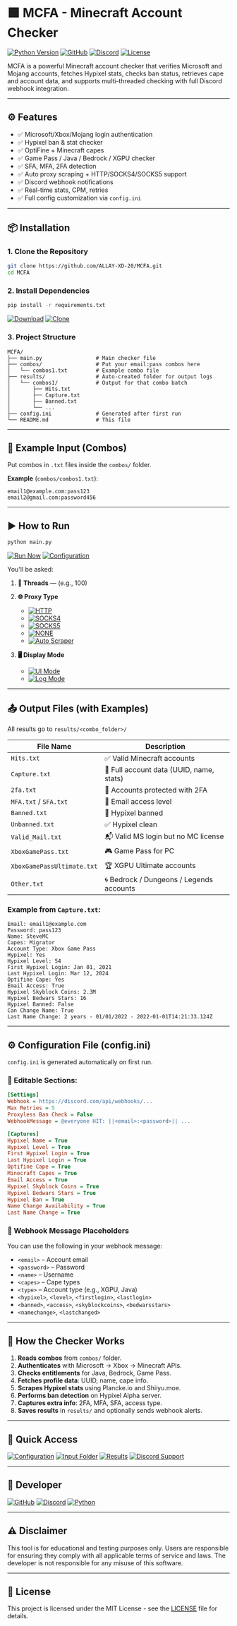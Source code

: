 # 🟩 MCFA - Minecraft Account Checker

[![Python Version](https://img.shields.io/badge/Python-3.11+-3776AB?style=flat-square&logo=python&logoColor=white)](https://www.python.org/)
[![GitHub](https://img.shields.io/badge/Author-ALLAY__XD__20-181717?style=flat-square&logo=github)](https://github.com/ALLAY-XD-20)
[![Discord](https://img.shields.io/badge/Support-Discord-7289DA?style=flat-square&logo=discord&logoColor=white)](https://discord.gg/5YsStsgmXA)
[![License](https://img.shields.io/badge/License-MIT-green?style=flat-square)](LICENSE)

MCFA is a powerful Minecraft account checker that verifies Microsoft and Mojang accounts, fetches Hypixel stats, checks ban status, retrieves cape and account data, and supports multi-threaded checking with full Discord webhook integration.

---

## ⚙️ Features

- ✅ Microsoft/Xbox/Mojang login authentication
- ✅ Hypixel ban & stat checker
- ✅ OptiFine + Minecraft capes
- ✅ Game Pass / Java / Bedrock / XGPU checker
- ✅ SFA, MFA, 2FA detection
- ✅ Auto proxy scraping + HTTP/SOCKS4/SOCKS5 support
- ✅ Discord webhook notifications
- ✅ Real-time stats, CPM, retries
- ✅ Full config customization via `config.ini`

---

## 📦 Installation

### 1. Clone the Repository

```bash
git clone https://github.com/ALLAY-XD-20/MCFA.git
cd MCFA
```

### 2. Install Dependencies

```bash
pip install -r requirements.txt
```

[![Download](https://img.shields.io/badge/📥-Download_Latest-success?style=for-the-badge)](https://github.com/ALLAY-XD-20/MCFA/releases/latest)
[![Clone](https://img.shields.io/badge/📋-Clone_Repository-blue?style=for-the-badge)](https://github.com/ALLAY-XD-20/MCFA.git)

### 3. Project Structure

```
MCFA/
├── main.py                 # Main checker file
├── combos/                 # Put your email:pass combos here
│   └── combos1.txt         # Example combo file
├── results/                # Auto-created folder for output logs
│   └── combos1/            # Output for that combo batch
│       ├── Hits.txt
│       ├── Capture.txt
│       ├── Banned.txt
│       └── ...
├── config.ini              # Generated after first run
└── README.md               # This file
```

---

## 🧾 Example Input (Combos)

Put combos in `.txt` files inside the `combos/` folder.

**Example** (`combos/combos1.txt`):
```
email1@example.com:pass123
email2@gmail.com:password456
```

---

## ▶️ How to Run

```bash
python main.py
```

[![Run Now](https://img.shields.io/badge/▶️-Run_Now-success?style=for-the-badge)](main.py)
[![Configuration](https://img.shields.io/badge/⚙️-Edit_Config-blue?style=for-the-badge)](config.ini)

You'll be asked:

1. **🔢 Threads** — (e.g., 100)

2. **🌐 Proxy Type**
   - [![HTTP](https://img.shields.io/badge/1-HTTP-orange?style=flat-square)](#)
   - [![SOCKS4](https://img.shields.io/badge/2-SOCKS4-blue?style=flat-square)](#)
   - [![SOCKS5](https://img.shields.io/badge/3-SOCKS5-green?style=flat-square)](#)
   - [![NONE](https://img.shields.io/badge/4-NONE-red?style=flat-square)](#)
   - [![Auto Scraper](https://img.shields.io/badge/5-Auto_Scraper-purple?style=flat-square)](#)

3. **🖥 Display Mode**
   - [![UI Mode](https://img.shields.io/badge/1-UI_Mode-success?style=flat-square)](#)
   - [![Log Mode](https://img.shields.io/badge/2-Log_Mode-info?style=flat-square)](#)

---

## 📤 Output Files (with Examples)

All results go to `results/<combo_folder>/`

| File Name | Description |
|-----------|-------------|
| `Hits.txt` | ✅ Valid Minecraft accounts |
| `Capture.txt` | 🧠 Full account data (UUID, name, stats) |
| `2fa.txt` | 🔐 Accounts protected with 2FA |
| `MFA.txt` / `SFA.txt` | 📧 Email access level |
| `Banned.txt` | 🚫 Hypixel banned |
| `Unbanned.txt` | ✅ Hypixel clean |
| `Valid_Mail.txt` | 📬 Valid MS login but no MC license |
| `XboxGamePass.txt` | 🎮 Game Pass for PC |
| `XboxGamePassUltimate.txt` | 🏆 XGPU Ultimate accounts |
| `Other.txt` | 🌀 Bedrock / Dungeons / Legends accounts |

### Example from `Capture.txt`:

```
Email: email1@example.com
Password: pass123
Name: SteveMC
Capes: Migrator
Account Type: Xbox Game Pass
Hypixel: Yes
Hypixel Level: 54
First Hypixel Login: Jan 01, 2021
Last Hypixel Login: Mar 12, 2024
Optifine Cape: Yes
Email Access: True
Hypixel Skyblock Coins: 2.3M
Hypixel Bedwars Stars: 16
Hypixel Banned: False
Can Change Name: True
Last Name Change: 2 years - 01/01/2022 - 2022-01-01T14:21:33.124Z
```

---

## ⚙️ Configuration File (config.ini)

`config.ini` is generated automatically on first run.

### 🔧 Editable Sections:

```ini
[Settings]
Webhook = https://discord.com/api/webhooks/...
Max Retries = 5
Proxyless Ban Check = False
WebhookMessage = @everyone HIT: ||<email>:<password>|| ...

[Captures]
Hypixel Name = True
Hypixel Level = True
First Hypixel Login = True
Last Hypixel Login = True
Optifine Cape = True
Minecraft Capes = True
Email Access = True
Hypixel Skyblock Coins = True
Hypixel Bedwars Stars = True
Hypixel Ban = True
Name Change Availability = True
Last Name Change = True
```

### 📩 Webhook Message Placeholders

You can use the following in your webhook message:

- `<email>` – Account email
- `<password>` – Password
- `<name>` – Username
- `<capes>` – Cape types
- `<type>` – Account type (e.g., XGPU, Java)
- `<hypixel>`, `<level>`, `<firstlogin>`, `<lastlogin>`
- `<banned>`, `<access>`, `<skyblockcoins>`, `<bedwarsstars>`
- `<namechange>`, `<lastchanged>`

---

## 🧠 How the Checker Works

1. **Reads combos** from `combos/` folder.
2. **Authenticates** with Microsoft → Xbox → Minecraft APIs.
3. **Checks entitlements** for Java, Bedrock, Game Pass.
4. **Fetches profile data**: UUID, name, cape info.
5. **Scrapes Hypixel stats** using Plancke.io and Shiiyu.moe.
6. **Performs ban detection** on Hypixel Alpha server.
7. **Captures extra info**: 2FA, MFA, SFA, access type.
8. **Saves results** in `results/` and optionally sends webhook alerts.

---

## 🔘 Quick Access

[![Configuration](https://img.shields.io/badge/⚙️-Configuration-blue?style=for-the-badge)](config.ini)
[![Input Folder](https://img.shields.io/badge/📁-Input_Folder-green?style=for-the-badge)](combos/)
[![Results](https://img.shields.io/badge/📊-Results-orange?style=for-the-badge)](results/)
[![Discord Support](https://img.shields.io/badge/💬-Discord_Support-7289DA?style=for-the-badge&logo=discord&logoColor=white)](https://discord.gg/5YsStsgmXA)

---

## 👤 Developer

[![GitHub](https://img.shields.io/badge/GitHub-ALLAY__XD__20-181717?style=for-the-badge&logo=github)](https://github.com/ALLAY-XD-20)
[![Discord](https://img.shields.io/badge/Discord-Support_Server-7289DA?style=for-the-badge&logo=discord&logoColor=white)](https://discord.gg/5YsStsgmXA)
[![Python](https://img.shields.io/badge/Python-3.11+-3776AB?style=for-the-badge&logo=python&logoColor=white)](https://www.python.org/)

---

## ⚠️ Disclaimer

This tool is for educational and testing purposes only. Users are responsible for ensuring they comply with all applicable terms of service and laws. The developer is not responsible for any misuse of this software.

---

## 📄 License

This project is licensed under the MIT License - see the [LICENSE](LICENSE) file for details.
